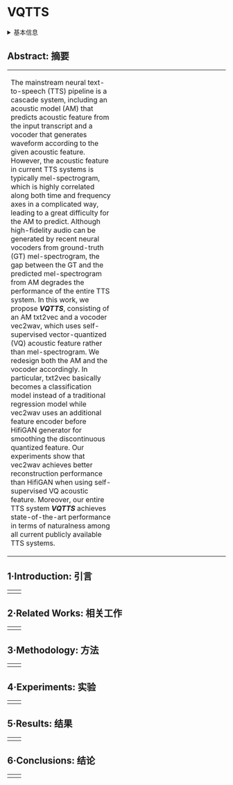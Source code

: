 # VQTTS

<details>
<summary>基本信息</summary>

- 标题: "VQTTS: High-Fidelity Text-To-Speech Synthesis with Self-Supervised VQ Acoustic Feature"
- 作者:
  - 01 Chenpeng Du
  - 02 Yiwei Guo
  - 03 Xie Chen
  - 04 Kai Yu
- 链接:
  - [ArXiv](https://arxiv.org/abs/2204.00768)
  - [Publication](https://doi.org/10.21437/Interspeech.2022-489)
  - [Github]()
  - [Demo]()
- 文件:
  - [ArXiv]()
  - [Publication] #TODO

</details>

## Abstract: 摘要

<table><tr><td width="50%">

The mainstream neural text-to-speech (TTS) pipeline is a cascade system, including an acoustic model (AM) that predicts acoustic feature from the input transcript and a vocoder that generates waveform according to the given acoustic feature.
However, the acoustic feature in current TTS systems is typically mel-spectrogram, which is highly correlated along both time and frequency axes in a complicated way, leading to a great difficulty for the AM to predict.
Although high-fidelity audio can be generated by recent neural vocoders from ground-truth (GT) mel-spectrogram, the gap between the GT and the predicted mel-spectrogram from AM degrades the performance of the entire TTS system.
In this work, we propose ***VQTTS***, consisting of an AM txt2vec and a vocoder vec2wav, which uses self-supervised vector-quantized (VQ) acoustic feature rather than mel-spectrogram.
We redesign both the AM and the vocoder accordingly.
In particular, txt2vec basically becomes a classification model instead of a traditional regression model while vec2wav uses an additional feature encoder before HifiGAN generator for smoothing the discontinuous quantized feature.
Our experiments show that vec2wav achieves better reconstruction performance than HifiGAN when using self-supervised VQ acoustic feature.
Moreover, our entire TTS system ***VQTTS*** achieves state-of-the-art performance in terms of naturalness among all current publicly available TTS systems.

</td><td>

</td></tr></table>

## 1·Introduction: 引言

<table><tr><td width="50%">

</td></tr></table>

## 2·Related Works: 相关工作

<table><tr><td width="50%">

</td></tr></table>

## 3·Methodology: 方法

<table><tr><td width="50%">

</td></tr></table>

## 4·Experiments: 实验

<table><tr><td width="50%">

</td></tr></table>

## 5·Results: 结果

<table><tr><td width="50%">

</td></tr></table>

## 6·Conclusions: 结论

<table><tr><td width="50%">

</td></tr></table>
